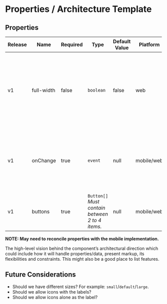 # Properties / Architecture Template

## Properties

| Release     | Name       | Required     | Type                                                 | Default Value                          | Platform     | Description                                                                                                                        |
| ----------- | --------   | ------------ | ---------------------------------------------------  | -------------------------------------- | ------------ | ---------------------------------------------------------------------------------------------------------------------------------- |
| v1          | full-width | false        | `boolean`                                            | false                                  | web          | Specifies if the component spans the width of it's container. Note: At mobile viewports, component is always full width.           |
| v1          | onChange   | true         | `event`                                              | null                                   | mobile/web   | A custom event emitted that returns to value of the active button when the component changes                                       |
| v1          | buttons    | true         | `Button[]`<br> _Must contain between 2 to 4 items._  | null                                   | mobile/web   | An array of button labels and values.

**NOTE: May need to reconcile properties with the mobile implementation.**

The high-level vision behind the component’s architectural direction which could include how it will handle properties/data, present markup, its flexibilities and constraints. This might also be a good place to list features.

## Future Considerations

- Should we have different sizes? For example: `small`/`default`/`large`.
- Should we allow icons with the labels?
- Should we allow icons alone as the label? 


